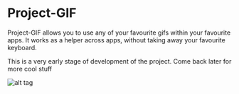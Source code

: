 # Project-GIF

Project-GIF allows you to use any of your favourite gifs within your favourite apps. It works as a helper across apps, without taking away your favourite keyboard. 



This is a very early stage of development of the project. Come back later for more cool stuff

![alt tag](https://raw.githubusercontent.com/alexstyl/project-gif/master/art/adventure_time_dance_party.gif)
